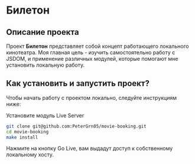 # Билетон


## Описание проекта

Проект **Билетон** представляет собой концепт работающего локального кинотеатра. Моя главная цель - изучить самостоятельно работу с JSDOM, и применение различных модулей, которые помогают мне установить локальную работу. 

## Как установить и запустить проект?

Чтобы начать работу с проектом локально, следуйте инструкциям ниже:

Установите модуль Live Server

```bash
git clone git@github.com:PeterGrn05/movie-booking.git
cd movie-booking
make install
```
Нажмите на кнопку Go Live, вам выдадут доступ к собственному локальному хосту.
